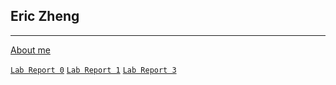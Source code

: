 ## Eric Zheng
---
[About me](https://erizheng.github.io/cse15l-lab-reports/index2.html)

[`Lab Report 0`](lab-report-0-week-0.md)
[`Lab Report 1`](lab-report-1-week-1.md)
[`Lab Report 3`](lab-report-3-week-3.md)

